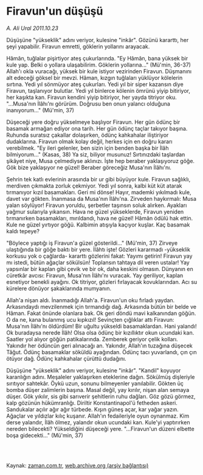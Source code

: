 # Firavun'un düşüşü

*A. Ali Ural 2011.10.23*

<td class="columnist-detail">
<p>Düşüşüne "yükseklik" adını veriyor, kulesine "inkâr". Gözünü kararttı, her şeyi yapabilir. Firavun emretti, göklerin yollarını arayacak.</p>
<p>
<div id="haberMetinDiv">
<p>Hâmân, tuğlalar pişirtiyor ateş çukurlarında. "Ey Hâmân, bana yüksek bir kule yap. Belki o yollara ulaşabilirim. Göklerin yollarına..." (Mü'min, 36-37) Allah'ı okla vuracağı, yüksek bir kule istiyor vezirinden Firavun. Düşmanını alt edeceği göksel bir mevzi. Hâman, kızgın tuğlaları yüklüyor kölelerin sırtına. Yedi yıl sönmüyor ateş çukurları. Yedi yıl bir siper kazansın diye Firavun, taşlanıyor bulutlar. Yedi yıl binlerce kölenin ömrünü yiyip bitiriyor, her kaşıkta kan. Firavun kendini yiyip bitiriyor, her yayda titriyor oku. "...Musa'nın İlâhı'nı görürüm. Doğrusu ben onun yalancı olduğuna inanıyorum..." (Mü'min, 37)
<p>Düşeceği yere doğru yükselmeye başlıyor Firavun. Her gün ödünç bir basamak armağan ediyor ona tarih. Her gün ödünç taçlar takıyor başına. Ruhunda suratsız çakallar dolaşırken, ödünç kahkahalar iliştiriyor dudaklarına. Firavun olmak kolay değil, herkes için en doğru kararı verebilmek. "Ey ileri gelenler, ben sizin için benden başka bir İlâh bilmiyorum..." (Kasas, 38) Ya siz, biliyor musunuz! Sırtınızdaki taşlardan şikâyet niye, Musa çelmediyse aklınızı. İşte hep beraber yaklaşıyoruz göğe. Gök bize yaklaşıyor ne güzel! Beraber göreceğiz Musa'nın İlâhı'nı.
<p>Şehrin tek katlı evlerinin arasında bir ur gibi büyüyor kule. Firavun sağlıklı, merdiven çıkmakta zorluk çekmiyor. Yedi yıl sonra, kalbi küt küt atarak tırmanıyor kızıl basamakları. Geri mi dönse! Hayır, mademki yıkılmadı kule, davet var gökten. İnanmasa da Musa'nın İlâhı'na. Zirveden haykırmalı: Musa yalan söylüyor! Firavun yoruldu, şerbetler taşınsın soluk alırken. Ayakları yağmur sularıyla yıkansın. Hava ne güzel yükseklerde, Firavun yeniden tırmanırken basamakları, mırıldandı, hava ne güzel! Hâmân ödülü hak ettin. Kule ne güzel yırtıyor göğü. Kalbimin atışıyla kaçıyor kuşlar. Kaç basamak kaldı tepeye? 
<p>"Böylece yaptığı iş Firavun'a güzel gösterildi..." (Mü'min, 37) Zirveye ulaştığında bir göğe baktı bir yere. İlâhtı işte! Gözleri kararmadı -yükseklik korkusu yok o çağlarda- kararttı gözlerini fakat: Yayımı getirin! Firavun yay mı istedi, bütün ağaçlar sökülsün! Toplansın tahtaya dil veren ustalar! Yay yapsınlar bir kaplan gibi çevik ve bir ok, daha keskini olmasın. Dünyanın en cüretkâr avcısı: Firavun, Musa'nın İlâhı'nı vuracak. Yay geriliyor, kaplan esnetiyor benekli ayağını. Ok titriyor, gözleri fırlayacak kovuklarından. Acı su kürelere dönüyor şakaklarında mumyanın.
<p>Allah'a nişan aldı. İnanmadığı Allah'a. Firavun'un oku fırladı yaydan. Arkasındaydı mevzilenmek için tırmandığı dağ. Arkasında bütün bir belde ve Hâman. Fakat önünde olanlara bak. Ok geri döndü mavi kalkanından göğün. O da ne, kana bulanmış ucu kıpkızıl! Sevinçten çığlıklar attı Firavun: Musa'nın İlâhı'nı öldürdüm! Bir uğultu yükseldi basamaklardan. Hani yalandı! Ok buradaysa nerede İlâh! Olsa olsa ödünç bir kızıllıktır okun ucundaki kan. Saatler yol alıyor göğün patikalarında. Zemberek geriyor çelik kolları. Yakındır her ödüncün geri alınacağı an. Yakındır, Allah'ın tuzağına düşecek Tâğut. Ödünç basamaklar söküldü ayağından. Ödünç tacı yuvarlandı, çın çın ötüyor dağ. Ödünç kahkahalar çürüttü dudağını.
<p> Düşüşüne "yükseklik" adını veriyor, kulesine "inkâr". "Kandil" koyuyor karanlığın adını. Meşaleler yaklaşırken eteklerine dağın. Sökülmüş dişleriyle sırıtıyor sahtekâr. Öykü uzun, sonunu bilmeyenler yanılabilir. Gökten üç bomba düşer zalimlerin başına. Masal değil, yay kırılır, nişan alan semaya düşer. Gök yıkılır, sis gibi sarıverir şehitlerin ruhu dağları. Göz gözü görmez, kalp gözünün hükümranlığı. Diriltir Konstantinapol'ü fetheden askeri. Sandukalar açılır ağır ağır türbede. Kışın güneş açar, kar yağar yazın. Ağaçlar ve yıldızlar kılıç kuşanır. Allah'ın fedaileriyle oyun oynanmaz. Kim derse yalandır, İlâh ölmez, yalandır okun ucundaki kan. Kule'yi yaptırırken nereden bilecekti? Yükseldiğini düşeceği yere. "...Firavun'un düzeni elbette boşa gidecekti..." (Mü'min, 37) </p></p></p></p></p></p></div>
</p>


<p><br>
		 </br></p></td>

Kaynak: [zaman.com.tr](http://zaman.com.tr/yazar.do?yazino=1193652), [web.archive.org (arşiv bağlantısı)](http://web.archive.org/web/20111229145958/http://www.zaman.com.tr:80/yazar.do?yazino=1193652)
